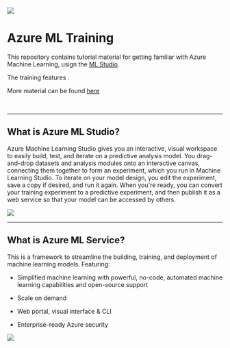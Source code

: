 <img src="https://www.bilot.fi/wp-content/uploads/2018/06/bilot-logo.png" />

# Azure ML Training

<p>This repository contains tutorial material for getting familiar 
with Azure Machine Learning, usign the 
<a href="https://docs.microsoft.com/en-us/azure/machine-learning/studio/what-is-ml-studio">ML Studio</a>.

<p>The training features .</p>

More material can be found <a href="https://github.com/Azure-Readiness/hol-azure-machine-learning">here</a>

<br>
<hr>

## What is Azure ML Studio?
<p>
Azure Machine Learning Studio gives you an interactive, visual workspace to easily build, test, and iterate on a predictive analysis model. You drag-and-drop datasets and analysis modules onto an interactive canvas, connecting them together to form an experiment, which you run in Machine Learning Studio. To iterate on your model design, you edit the experiment, save a copy if desired, and run it again. When you're ready, you can convert your training experiment to a predictive experiment, and then publish it as a web service so that your model can be accessed by others.
</p>

<img src="https://docs.microsoft.com/en-us/azure/machine-learning/studio/media/what-is-ml-studio/ml_studio_overview_v1.1.png" />

<br>
<hr>

## What is Azure ML Service?
<p>This is a framework to streamline the building, training, and deployment of machine learning models. Featuring:</p>

- Simplified machine learning with powerful, no-code, automated machine learning capabilities and open-source support

- Scale on demand

- Web portal, visual interface & CLI

- Enterprise-ready Azure security

<img src="https://azurecomcdn.azureedge.net/cvt-fcb719f5b1b3c105c5625cc5679738abb3fb050750867e58624d7f90de7bfce3/images/page/services/machine-learning-service/mls-slide1-step1.jpg"/>
